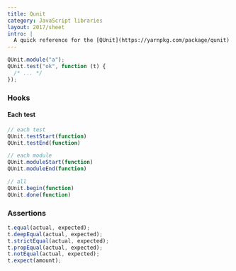 ```yaml
---
title: Qunit
category: JavaScript libraries
layout: 2017/sheet
intro: |
  A quick reference for the [QUnit](https://yarnpkg.com/package/qunit) testing library in JavaScript.
---
```


```js
QUnit.module("a");
QUnit.test("ok", function (t) {
  /* ... */
});
```

### Hooks

#### Each test

```js
// each test
QUnit.testStart(function)
QUnit.testEnd(function)
```

```js
// each module
QUnit.moduleStart(function)
QUnit.moduleEnd(function)
```

```js
// all
QUnit.begin(function)
QUnit.done(function)
```

### Assertions

```js
t.equal(actual, expected);
t.deepEqual(actual, expected);
t.strictEqual(actual, expected);
t.propEqual(actual, expected);
t.notEqual(actual, expected);
t.expect(amount);
```
